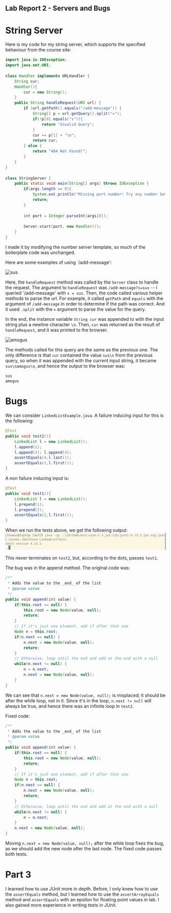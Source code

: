## Lab Report 2 - Servers and Bugs

# String Server

Here is my code for my string server, which supports the specified behaviour from the course site:
```java
import java.io.IOException;
import java.net.URI;

class Handler implements URLHandler {
    String cur;
    Handler(){
        cur = new String();
    }
    public String handleRequest(URI url) {
        if (url.getPath().equals("/add-message")) {
            String[] p = url.getQuery().split("=");  
            if(!p[0].equals("s")){
                return "Invalid Query";
            }
            cur += p[1] + "\n"; 
            return cur;
        } else {
            return "404 Not Found!";
        }
    }
}

class StringServer {
    public static void main(String[] args) throws IOException {
        if(args.length == 0){
            System.out.println("Missing port number! Try any number between 1024 to 49151");
            return;
        }

        int port = Integer.parseInt(args[0]);

        Server.start(port, new Handler());
    }
}
```
I made it by modifying the number server template, so much of the boilerplate code was unchanged. 

Here are some examples of using `/add-message': 

![sus](https://s.fft.ac/L42sgK/direct)

Here, the `handleRequest` method was called by the `Server` class to handle the request. The argument to `handleRequest` was `/add-message?s=sus` -- I queried '/add-message' with `s = sus`. Then, the code called various helper methods to parse the url. For example, it called `getPath` and `equals` with the argument of `/add-message` in order to determine if the path was correct. And it used `.split` with the `=` argument to parse the value for the query. 

In the end, the instance variable `String cur` was appended to with the input string plus a newline character `\n`. Then, `cur` was returned as the result of `handleRequest`, and it was printed to the browser. 

![amogus](https://s.fft.ac/lLvEXk/direct)

The methods called for this query are the same as the previous one. The only difference is that `cur` contained the value `sus\n` from the previous query, so when it was appended with the current input string, it became `sus\namogus\n`, and hence the output to the browser was: 

```
sus
amogus
```

# Bugs

We can consider `LinkedListExample.java`. A failure inducing input for this is the following:

```java
@Test
public void test2(){
    LinkedList l = new LinkedList();
    l.append(1);
    l.append(3); l.append(4);
    assertEquals(4,l.last());
    assertEquals(1,l.first());
}
```

A non failure inducing input is:

```java
@Test
public void test1(){
    LinkedList l = new LinkedList();
    l.prepend(1);
    l.prepend(2);
    assertEquals(2,l.first());
}
```

When we run the tests above, we get the following output: 
![running](image.png)

This never terminates on `test2`, but, according to the dots, passes `test1`. 

The bug was in the append method. The original code was:

```java
/**
 * Adds the value to the _end_ of the list
 * @param value
 */
public void append(int value) {
    if(this.root == null) {
        this.root = new Node(value, null);
        return;
    }
    // If it's just one element, add if after that one
    Node n = this.root;
    if(n.next == null) {
        n.next = new Node(value, null);
        return;
    }
    // Otherwise, loop until the end and add at the end with a null
    while(n.next != null) {
        n = n.next;
        n.next = new Node(value, null);
    }
}
```    
We can see that `n.next = new Node(value, null);` is misplaced; it should be after the while loop, not in it. Since it's in the loop, `n.next != null` will always be true, and hence there was an infinite loop in `test2`.

Fixed code: 

```java
/**
 * Adds the value to the _end_ of the list
 * @param value
 */
public void append(int value) {
    if(this.root == null) {
        this.root = new Node(value, null);
        return;
    }
    // If it's just one element, add if after that one
    Node n = this.root;
    if(n.next == null) {
        n.next = new Node(value, null);
        return;
    }
    // Otherwise, loop until the end and add at the end with a null
    while(n.next != null) {
        n = n.next;
    }
    n.next = new Node(value, null);
}
```    
Moving `n.next = new Node(value, null);` after the while loop fixes the bug, as we should add the new node after the last node. The fixed code passes both tests. 

# Part 3
I learned how to use JUnit more in depth. Before, I only knew how to use the `assertEquals` method, but I learned how to use the `assertArrayEquals` method and `assertEquals` with an epsilon for floating point values in lab. I also gained more experience in writing tests in JUnit.

